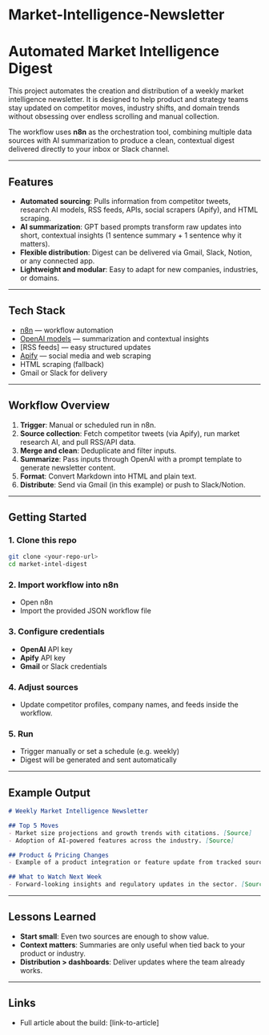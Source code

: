 # Market-Intelligence-Newsletter
# Automated Market Intelligence Digest

This project automates the creation and distribution of a weekly market intelligence newsletter. It is designed to help product and strategy teams stay updated on competitor moves, industry shifts, and domain trends without obsessing over endless scrolling and manual collection.

The workflow uses **n8n** as the orchestration tool, combining multiple data sources with AI summarization to produce a clean, contextual digest delivered directly to your inbox or Slack channel.

---

## Features

* **Automated sourcing**: Pulls information from competitor tweets, research AI models, RSS feeds, APIs, social scrapers (Apify), and HTML scraping.
* **AI summarization**: GPT based prompts transform raw updates into short, contextual insights (1 sentence summary + 1 sentence why it matters).
* **Flexible distribution**: Digest can be delivered via Gmail, Slack, Notion, or any connected app.
* **Lightweight and modular**: Easy to adapt for new companies, industries, or domains.

---

## Tech Stack

* [n8n](https://n8n.io/) — workflow automation
* [OpenAI models](https://platform.openai.com/) — summarization and contextual insights
* \[RSS feeds] — easy structured updates
* [Apify](https://apify.com/) — social media and web scraping
* HTML scraping (fallback)
* Gmail or Slack for delivery

---

## Workflow Overview

1. **Trigger**: Manual or scheduled run in n8n.
2. **Source collection**: Fetch competitor tweets (via Apify), run market research AI, and pull RSS/API data.
3. **Merge and clean**: Deduplicate and filter inputs.
4. **Summarize**: Pass inputs through OpenAI with a prompt template to generate newsletter content.
5. **Format**: Convert Markdown into HTML and plain text.
6. **Distribute**: Send via Gmail (in this example) or push to Slack/Notion.

---

## Getting Started

### 1. Clone this repo

```bash
git clone <your-repo-url>
cd market-intel-digest
```

### 2. Import workflow into n8n

* Open n8n
* Import the provided JSON workflow file

### 3. Configure credentials

* **OpenAI** API key
* **Apify** API key
* **Gmail** or Slack credentials

### 4. Adjust sources

* Update competitor profiles, company names, and feeds inside the workflow.

### 5. Run

* Trigger manually or set a schedule (e.g. weekly)
* Digest will be generated and sent automatically

---

## Example Output

```markdown
# Weekly Market Intelligence Newsletter

## Top 5 Moves
- Market size projections and growth trends with citations. [Source]
- Adoption of AI-powered features across the industry. [Source]

## Product & Pricing Changes
- Example of a product integration or feature update from tracked sources. [Source]

## What to Watch Next Week
- Forward-looking insights and regulatory updates in the sector. [Source]
```

---

## Lessons Learned

* **Start small**: Even two sources are enough to show value.
* **Context matters**: Summaries are only useful when tied back to your product or industry.
* **Distribution > dashboards**: Deliver updates where the team already works.

---

## Links

* Full article about the build: \[link-to-article]

